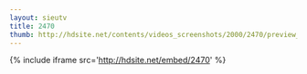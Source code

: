 ```yaml
---
layout: sieutv
title: 2470
thumb: http://hdsite.net/contents/videos_screenshots/2000/2470/preview_360p.mp4.jpg
---
```

{% include iframe src='http://hdsite.net/embed/2470' %}
 
